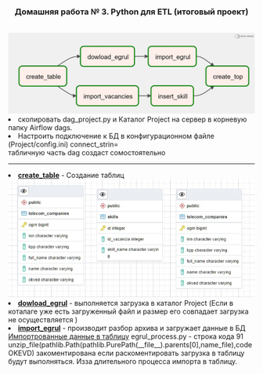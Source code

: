 <html>
<h3  align="center">Домашняя работа № 3. Python для ETL (итоговый проект)</h3><br>
<img src="https://github.com/SergeyAntipenko/Git_python_trening/blob/main/AirFlow_Graph.jpg">
<li>скопировать dag_project.py и Каталог Project на сервер в корневую папку Airflow dags.
<li> Настроить  подключение к БД в конфигурационном файле (Project/config.ini) connect_strin= <br>
 табличную часть dag создаст сомостоятельно 
<br>
<hr>
<li><b><u>create_table</u></b> -  Создание таблиц<br>
<img src="https://github.com/SergeyAntipenko/Git_python_trening/blob/main/tabls.jpg" alt=" Создание таблиц">
<li> <b><u>dowload_egrul</u></b> - выполняется загрузка в каталог Project (Если в коталаге уже есть загруженный файл и размер его совпадает загрузка не осуществляется )
<li><b><u>import_egrul</u></b>   -  производит разбор архива и загружает данные в БД <a href="https://github.com/SergeyAntipenko/Git_python_trening/blob/main/telecom_companies.csv" >Импортрованные данные в таблицу</a>
egrul_process.py  - строка кода 91  unzip_file(pathlib.Path(pathlib.PurePath(__file__).parents[0],name_file),codeOKEVD)   закоментирована если раскоментировать  загрузка в таблицу будут выполняться. Изза длительного процесса импорта в таблицу. 


</html>
